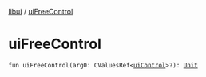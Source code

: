 [libui](index.md) / [uiFreeControl](./ui-free-control.md)

# uiFreeControl

`fun uiFreeControl(arg0: CValuesRef<`[`uiControl`](ui-control/index.md)`>?): `[`Unit`](https://kotlinlang.org/api/latest/jvm/stdlib/kotlin/-unit/index.html)